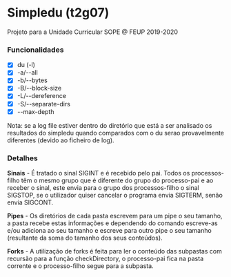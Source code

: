 # Simpledu (t2g07)
Projeto para a Unidade Curricular SOPE @ FEUP 2019-2020


### Funcionalidades
- [x] du (-l)
- [x] -a/--all
- [X] -b/--bytes
- [X] -B/--block-size
- [x] -L/--dereference
- [x] -S/--separate-dirs
- [x] --max-depth

Nota: se a log file estiver dentro do diretório que está a ser analisado os resultados do simpledu quando comparados com o du serao provavelmente diferentes (devido ao ficheiro de log).


### Detalhes
**Sinais** - É tratado o sinal SIGINT e é recebido pelo pai. Todos os processos-filho têm o mesmo grupo que é diferente do grupo do processo-pai e ao receber o sinal, este envia para o grupo dos processos-filho o sinal SIGSTOP, se o utilizador quiser cancelar o programa envia SIGTERM, senão envia SIGCONT.

**Pipes** - Os diretórios de cada pasta escrevem para um pipe o seu tamanho, a pasta recebe estas informações e dependendo do comando escreve-as e/ou adiciona ao seu tamanho e escreve para outro pipe o seu tamanho (resultante da soma do tamanho dos seus conteúdos).

**Forks** - A utilização de forks é feita para ler o conteúdo das subpastas com recursão para a função checkDirectory, o processo-pai fica na pasta corrente e o processo-filho segue para a subpasta.
